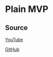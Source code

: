 # Plain MVP


## Source

[YouTube](https://www.youtube.com/watch?v=ZWYOy8E4jWo&t=36)

[GitHub](https://github.com/shanraisshan/Refactoring-Android-App-Series-Overview)

